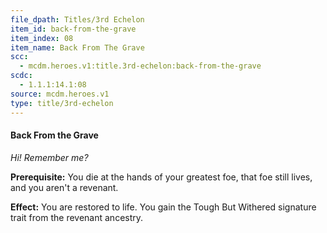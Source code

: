 ```yaml
---
file_dpath: Titles/3rd Echelon
item_id: back-from-the-grave
item_index: 08
item_name: Back From The Grave
scc:
  - mcdm.heroes.v1:title.3rd-echelon:back-from-the-grave
scdc:
  - 1.1.1:14.1:08
source: mcdm.heroes.v1
type: title/3rd-echelon
---
```


#### Back From the Grave

*Hi! Remember me?*

**Prerequisite:** You die at the hands of your greatest foe, that foe still lives, and you aren't a revenant.

**Effect:** You are restored to life. You gain the Tough But Withered signature trait from the revenant ancestry.
